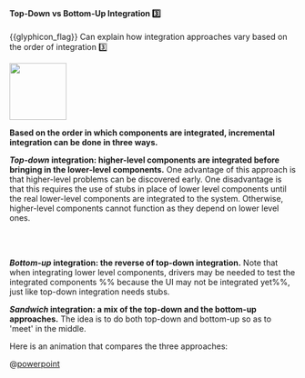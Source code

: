 <div id="title">

#### Top-Down vs Bottom-Up Integration :three:

</div>

<span id="prereqs"><dynamic-panel src="../bigBangVsIncremental/unit-inElsewhere-asFlat.md" boilerplate header="%%{{glyphicon_education}} Implementation → Integration → Approaches → Big-Bang Vs Incremental%%" /></span>

<span id="outcomes">{{glyphicon_flag}} Can explain how integration approaches vary based on the order of integration :three:</span>

<div id="body">

<img src="{{baseUrl}}/integration/approaches/topDownVsBottomUp/images/approaches.png" height="100" />
<p/>

**Based on the order in which components are integrated, incremental integration can be done in three ways.**

**_Top-down_ integration: higher-level components are integrated before bringing in the lower-level components.** One advantage of this approach is that higher-level problems can be discovered early. One disadvantage is that this requires the use of <trigger for="pop:topdown-stub">stubs</trigger> in place of lower level components until the real lower-level components are integrated to the system. Otherwise, higher-level components cannot function as they depend on lower level ones.

<popover id="pop:topdown-stub" title="{{glyphicon_eye_open}}" placement="top">
  <div slot="content">
    <include src="../../../common/definitions.md#def-stub" />
  </div>
</popover>

**_Bottom-up_ integration: the reverse of top-down integration.** Note that when integrating lower level components, <tooltip content="additional code written to provide inputs to a component via an API">drivers</tooltip> may be needed to test the integrated components %%&nbsp;because the UI may not be integrated yet%%, just like top-down integration needs stubs.

**_Sandwich_ integration: a mix of the top-down and the bottom-up approaches.** The idea is to do both top-down and bottom-up so as to 'meet' in the middle.

<div v-closeable alt="slideshow: comparison">

Here is an animation that compares the three approaches: 

@[powerpoint](https://onedrive.live.com/embed?cid=A5AF047C4CAD67AB&resid=A5AF047C4CAD67AB%212318&authkey=AD27jxfKqq3nqpQ&em=2)

</div>

</div>

<div id="extras">

<include src="exercises.md" />

</div>